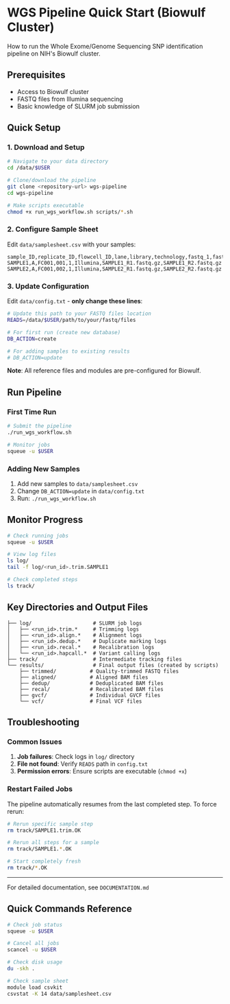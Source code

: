 # WGS Pipeline Quick Start (Biowulf Cluster)

How to run the Whole Exome/Genome Sequencing SNP identification pipeline on NIH's Biowulf cluster.

## Prerequisites

- Access to Biowulf cluster
- FASTQ files from Illumina sequencing
- Basic knowledge of SLURM job submission

## Quick Setup

### 1. Download and Setup

```bash
# Navigate to your data directory
cd /data/$USER

# Clone/download the pipeline
git clone <repository-url> wgs-pipeline
cd wgs-pipeline

# Make scripts executable
chmod +x run_wgs_workflow.sh scripts/*.sh
```

### 2. Configure Sample Sheet

Edit `data/samplesheet.csv` with your samples:

```csv
sample_ID,replicate_ID,flowcell_ID,lane,library,technology,fastq_1,fastq_2
SAMPLE1,A,FC001,001,1,Illumina,SAMPLE1_R1.fastq.gz,SAMPLE1_R2.fastq.gz
SAMPLE2,A,FC001,002,1,Illumina,SAMPLE2_R1.fastq.gz,SAMPLE2_R2.fastq.gz
```

### 3. Update Configuration

Edit `data/config.txt` - **only change these lines**:

```bash
# Update this path to your FASTQ files location
READS=/data/$USER/path/to/your/fastq/files

# For first run (create new database)
DB_ACTION=create

# For adding samples to existing results
# DB_ACTION=update
```

**Note**: All reference files and modules are pre-configured for Biowulf.

## Run Pipeline

### First Time Run

```bash
# Submit the pipeline
./run_wgs_workflow.sh

# Monitor jobs
squeue -u $USER
```

### Adding New Samples

1. Add new samples to `data/samplesheet.csv`
2. Change `DB_ACTION=update` in `data/config.txt`
3. Run: `./run_wgs_workflow.sh`

## Monitor Progress

```bash
# Check running jobs
squeue -u $USER

# View log files
ls log/
tail -f log/<run_id>.trim.SAMPLE1

# Check completed steps
ls track/
```

## Key Directories and Output Files

```
├── log/                    # SLURM job logs
│   ├── <run_id>.trim.*     # Trimming logs
│   ├── <run_id>.align.*    # Alignment logs
│   ├── <run_id>.dedup.*    # Duplicate marking logs
│   ├── <run_id>.recal.*    # Recalibration logs
│   └── <run_id>.hapcall.*  # Variant calling logs
├── track/                  # Intermediate tracking files
└── results/                # Final output files (created by scripts)
    ├── trimmed/           # Quality-trimmed FASTQ files
    ├── aligned/           # Aligned BAM files
    ├── dedup/             # Deduplicated BAM files
    ├── recal/             # Recalibrated BAM files
    ├── gvcf/              # Individual GVCF files
    └── vcf/               # Final VCF files
```

## Troubleshooting

### Common Issues

1. **Job failures**: Check logs in `log/` directory
2. **File not found**: Verify `READS` path in `config.txt`
3. **Permission errors**: Ensure scripts are executable (`chmod +x`)

### Restart Failed Jobs

The pipeline automatically resumes from the last completed step. To force rerun:

```bash
# Rerun specific sample step
rm track/SAMPLE1.trim.OK

# Rerun all steps for a sample
rm track/SAMPLE1.*.OK

# Start completely fresh
rm track/*.OK
```

---

For detailed documentation, see `DOCUMENTATION.md`

## Quick Commands Reference

```bash
# Check job status
squeue -u $USER

# Cancel all jobs
scancel -u $USER

# Check disk usage
du -skh .

# Check sample sheet
module load csvkit
csvstat -K 14 data/samplesheet.csv

```
